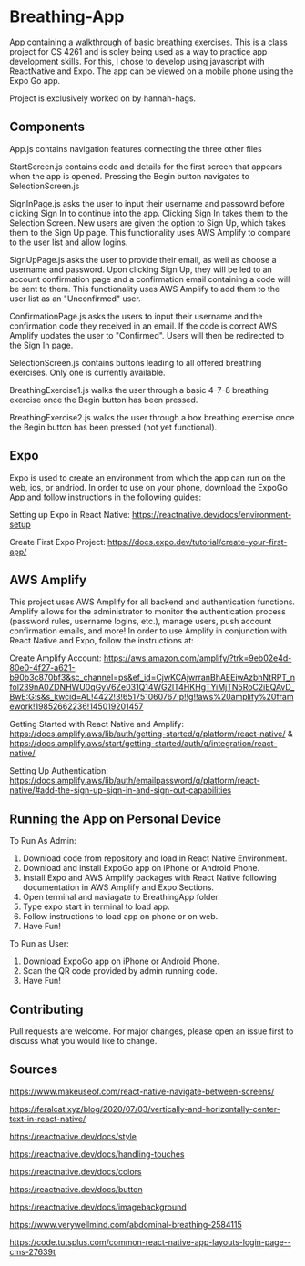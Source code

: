 # Breathing-App

App containing a walkthrough of basic breathing exercises. This is a class project for CS 4261 and is soley being used as a way to practice app development skills. For this, I chose to develop using javascript with ReactNative and Expo. The app can be viewed on a mobile phone using the Expo Go app. 

Project is exclusively worked on by hannah-hags.

## Components
App.js contains navigation features connecting the three other files

StartScreen.js contains code and details for the first screen that appears when the app is opened. Pressing the Begin button navigates to SelectionScreen.js

SignInPage.js asks the user to input their username and passowrd before clicking Sign In to continue into the app. Clicking Sign In takes them to the Selection Screen. New users are given the option to Sign Up, which takes them to the Sign Up page. This functionality uses AWS Amplify to compare to the user list and allow logins.

SignUpPage.js asks the user to provide their email, as well as choose a username and password. Upon clicking Sign Up, they will be led to an account confirmation page and a confirmation email containing a code will be sent to them. This functionality uses AWS Amplify to add them to the user list as an "Unconfirmed" user. 

ConfirmationPage.js asks the users to input their username and the confirmation code they received in an email. If the code is correct AWS Amplify updates the user to "Confirmed". Users will then be redirected to the Sign In page.

SelectionScreen.js contains buttons leading to all offered breathing exercises. Only one is currently available.

BreathingExercise1.js walks the user through a basic 4-7-8 breathing exercise once the Begin button has been pressed.

BreathingExercise2.js walks the user through a box breathing exercise once the Begin button has been pressed (not yet functional).

## Expo
Expo is used to create an environment from which the app can run on the web, ios, or andriod. In order to use on your phone, download the ExpoGo App and follow instructions in the following guides:

Setting up Expo in React Native: https://reactnative.dev/docs/environment-setup

Create First Expo Project: https://docs.expo.dev/tutorial/create-your-first-app/

## AWS Amplify 
This project uses AWS Amplify for all backend and authentication functions. Amplify allows for the administrator to monitor the authentication process (password rules, username logins, etc.), manage users, push account confirmation emails, and more! In order to use Amplify in conjunction with React Native and Expo, follow the instructions at:

Create Amplify Account: https://aws.amazon.com/amplify/?trk=9eb02e4d-80e0-4f27-a621-b90b3c870bf3&sc_channel=ps&ef_id=CjwKCAjwrranBhAEEiwAzbhNtRPT_nfol239nA0ZDNHWU0qGyV6Ze031Q14WG2lT4HKHgTYiMjTN5RoC2iEQAvD_BwE:G:s&s_kwcid=AL!4422!3!651751060767!p!!g!!aws%20amplify%20framework!19852662236!145019201457

Getting Started with React Native and Amplify: https://docs.amplify.aws/lib/auth/getting-started/q/platform/react-native/ & https://docs.amplify.aws/start/getting-started/auth/q/integration/react-native/

Setting Up Authentication: https://docs.amplify.aws/lib/auth/emailpassword/q/platform/react-native/#add-the-sign-up-sign-in-and-sign-out-capabilities

## Running the App on Personal Device
To Run As Admin:
1. Download code from repository and load in React Native Environment.
2. Download and install ExpoGo app on iPhone or Android Phone.
3. Install Expo and AWS Amplify packages with React Native following documentation in AWS Amplify and Expo Sections.
4. Open terminal and naviagate to BreathingApp folder.
5. Type expo start in terminal to load app.
6. Follow instructions to load app on phone or on web.
7. Have Fun!

To Run as User:
1. Download ExpoGo app on iPhone or Android Phone.
2. Scan the QR code provided by admin running code.
3. Have Fun!

## Contributing

Pull requests are welcome. For major changes, please open an issue first to discuss what you would like to change.

## Sources
https://www.makeuseof.com/react-native-navigate-between-screens/

https://feralcat.xyz/blog/2020/07/03/vertically-and-horizontally-center-text-in-react-native/

https://reactnative.dev/docs/style

https://reactnative.dev/docs/handling-touches

https://reactnative.dev/docs/colors

https://reactnative.dev/docs/button

https://reactnative.dev/docs/imagebackground

https://www.verywellmind.com/abdominal-breathing-2584115

https://code.tutsplus.com/common-react-native-app-layouts-login-page--cms-27639t
